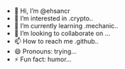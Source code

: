 - 👋 Hi, I’m @ehsancr
- 👀 I’m interested in .crypto..
- 🌱 I’m currently learning .mechanic..
- 💞️ I’m looking to collaborate on ...
- 📫 How to reach me .github..
- 😄 Pronouns: trying...
- ⚡ Fun fact: humor...

<!---
ehsancr/ehsancr is a ✨ special ✨ repository because its `README.md` (this file) appears on your GitHub profile.
You can click the Preview link to take a look at your changes.
--->
